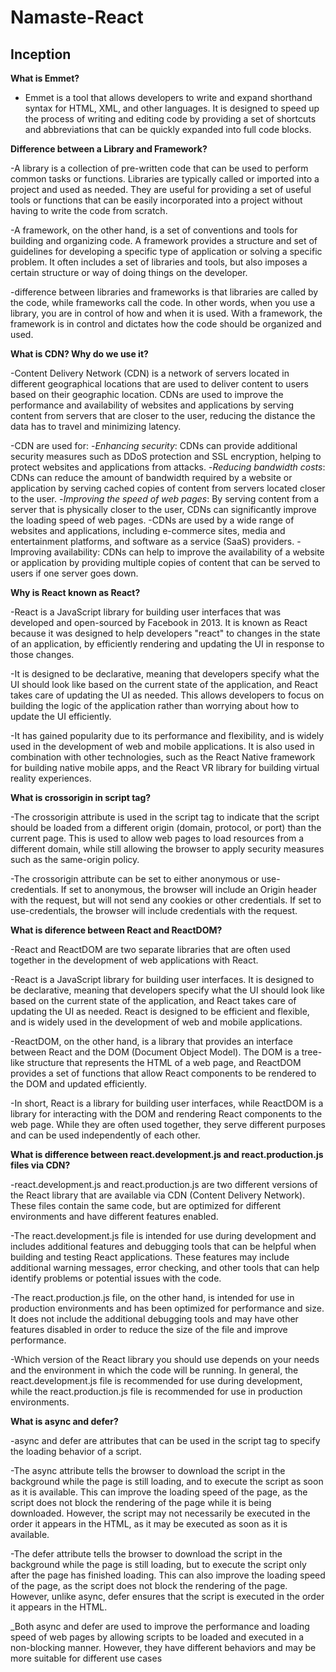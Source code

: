 # Namaste-React

## Inception

**What is Emmet?**

- Emmet is a tool that allows developers to write and expand shorthand syntax for HTML, XML, and other languages. It is designed to speed up the process of writing and editing code by providing a set of shortcuts and abbreviations that can be quickly expanded into full code blocks.


**Difference between a Library and Framework?**

-A library is a collection of pre-written code that can be used to perform common tasks or functions. Libraries are typically called or imported into a project and used as needed. They are useful for providing a set of useful tools or functions that can be easily incorporated into a project without having to write the code from scratch.

-A framework, on the other hand, is a set of conventions and tools for building and organizing code. A framework provides a structure and set of guidelines for developing a specific type of application or solving a specific problem. It often includes a set of libraries and tools, but also imposes a certain structure or way of doing things on the developer.

-difference between libraries and frameworks is that libraries are called by the code, while frameworks call the code. In other words, when you use a library, you are in control of how and when it is used. With a framework, the framework is in control and dictates how the code should be organized and used.


**What is CDN? Why do we use it?**

-Content Delivery Network (CDN) is a network of servers located in different geographical locations that are used to deliver content to users based on their geographic location. CDNs are used to improve the performance and availability of websites and applications by serving content from servers that are closer to the user, reducing the distance the data has to travel and minimizing latency.

-CDN are used for:
    -*Enhancing security*: CDNs can provide additional security measures such as DDoS protection and SSL encryption, helping to protect websites and applications from attacks.
    -*Reducing bandwidth costs*: CDNs can reduce the amount of bandwidth required by a website or application by serving cached copies of content from servers located closer to the user.
    -*Improving the speed of web pages*: By serving content from a server that is physically closer to the user, CDNs can significantly improve the loading speed of web pages.
    -CDNs are used by a wide range of websites and applications, including e-commerce sites, media and entertainment platforms, and software as a service (SaaS) providers.
    -Improving availability: CDNs can help to improve the availability of a website or application by providing multiple copies of content that can be served to users if one server goes down.


**Why is React known as React?**

-React is a JavaScript library for building user interfaces that was developed and open-sourced by Facebook in 2013. It is known as React because it was designed to help developers "react" to changes in the state of an application, by efficiently rendering and updating the UI in response to those changes.

-It is designed to be declarative, meaning that developers specify what the UI should look like based on the current state of the application, and React takes care of updating the UI as needed. This allows developers to focus on building the logic of the application rather than worrying about how to update the UI efficiently.

-It has gained popularity due to its performance and flexibility, and is widely used in the development of web and mobile applications. It is also used in combination with other technologies, such as the React Native framework for building native mobile apps, and the React VR library for building virtual reality experiences.


**What is crossorigin in script tag?**

-The crossorigin attribute is used in the script tag to indicate that the script should be loaded from a different origin (domain, protocol, or port) than the current page. This is used to allow web pages to load resources from a different domain, while still allowing the browser to apply security measures such as the same-origin policy.

-The crossorigin attribute can be set to either anonymous or use-credentials. If set to anonymous, the browser will include an Origin header with the request, but will not send any cookies or other credentials. If set to use-credentials, the browser will include credentials with the request.


**What is diference between React and ReactDOM?**

-React and ReactDOM are two separate libraries that are often used together in the development of web applications with React.

-React is a JavaScript library for building user interfaces. It is designed to be declarative, meaning that developers specify what the UI should look like based on the current state of the application, and React takes care of updating the UI as needed. React is designed to be efficient and flexible, and is widely used in the development of web and mobile applications.

-ReactDOM, on the other hand, is a library that provides an interface between React and the DOM (Document Object Model). The DOM is a tree-like structure that represents the HTML of a web page, and ReactDOM provides a set of functions that allow React components to be rendered to the DOM and updated efficiently.

-In short, React is a library for building user interfaces, while ReactDOM is a library for interacting with the DOM and rendering React components to the web page. While they are often used together, they serve different purposes and can be used independently of each other.


**What is difference between react.development.js and react.production.js files via CDN?**

-react.development.js and react.production.js are two different versions of the React library that are available via CDN (Content Delivery Network). These files contain the same code, but are optimized for different environments and have different features enabled.

-The react.development.js file is intended for use during development and includes additional features and debugging tools that can be helpful when building and testing React applications. These features may include additional warning messages, error checking, and other tools that can help identify problems or potential issues with the code.

-The react.production.js file, on the other hand, is intended for use in production environments and has been optimized for performance and size. It does not include the additional debugging tools and may have other features disabled in order to reduce the size of the file and improve performance.

-Which version of the React library you should use depends on your needs and the environment in which the code will be running. In general, the react.development.js file is recommended for use during development, while the react.production.js file is recommended for use in production environments.


**What is async and defer?**

-async and defer are attributes that can be used in the script tag to specify the loading behavior of a script.

-The async attribute tells the browser to download the script in the background while the page is still loading, and to execute the script as soon as it is available. This can improve the loading speed of the page, as the script does not block the rendering of the page while it is being downloaded. However, the script may not necessarily be executed in the order it appears in the HTML, as it may be executed as soon as it is available.

-The defer attribute tells the browser to download the script in the background while the page is still loading, but to execute the script only after the page has finished loading. This can also improve the loading speed of the page, as the script does not block the rendering of the page. However, unlike async, defer ensures that the script is executed in the order it appears in the HTML.

_Both async and defer are used to improve the performance and loading speed of web pages by allowing scripts to be loaded and executed in a non-blocking manner. However, they have different behaviors and may be more suitable for different use cases

